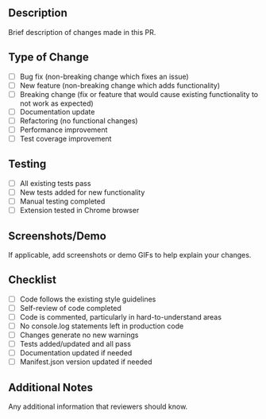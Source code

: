 ## Description

Brief description of changes made in this PR.

## Type of Change

- [ ] Bug fix (non-breaking change which fixes an issue)
- [ ] New feature (non-breaking change which adds functionality)
- [ ] Breaking change (fix or feature that would cause existing functionality to not work as expected)
- [ ] Documentation update
- [ ] Refactoring (no functional changes)
- [ ] Performance improvement
- [ ] Test coverage improvement

## Testing

- [ ] All existing tests pass
- [ ] New tests added for new functionality
- [ ] Manual testing completed
- [ ] Extension tested in Chrome browser

## Screenshots/Demo

If applicable, add screenshots or demo GIFs to help explain your changes.

## Checklist

- [ ] Code follows the existing style guidelines
- [ ] Self-review of code completed
- [ ] Code is commented, particularly in hard-to-understand areas
- [ ] No console.log statements left in production code
- [ ] Changes generate no new warnings
- [ ] Tests added/updated and all pass
- [ ] Documentation updated if needed
- [ ] Manifest.json version updated if needed

## Additional Notes

Any additional information that reviewers should know.
